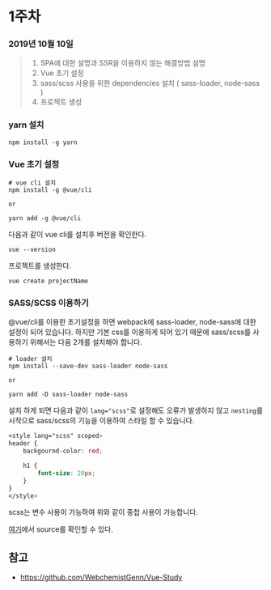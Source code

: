# 1주차



### 2019년 10월 10일

> 1. SPA에 대한 설명과 SSR을 이용하지 않는 해결방법 설명
> 2. Vue 초기 설정
> 3. sass/scss 사용을 위한 dependencies 설치 ( sass-loader, node-sass )
> 4. 프로젝트 생성



### **yarn 설치**

```shell
npm install -g yarn
```



### Vue 초기 설정

```shell
# vue cli 설치
npm install -g @vue/cli

or

yarn add -g @vue/cli
```

다음과 같이 vue cli를 설치후 버전을 확인한다.

```shell
vue --version
```

프로젝트를 생성한다.

```shell
vue create projectName
```



### SASS/SCSS 이용하기

@vue/cli를 이용한 초기설정을 하면 webpack에 sass-loader, node-sass에 대한 설정이 되어 있습니다. 하지만 기본 css를 이용하게 되어 있기 때문에 sass/scss를 사용하기 위해서는 다음 2개를 설치해야 합니다.

```shell
# loader 설치
npm install --save-dev sass-loader node-sass

or

yarn add -D sass-loader node-sass
```



설치 하게 되면 다음과 같이 `lang="scss"`로 설정해도 오류가 발생하지 않고 `nesting`를 시작으로 sass/scss의 기능을 이용하여 스타일 할 수 있습니다.

```scss
<style lang="scss" scoped>
header {
	backgournd-color: red;

	h1 {
		font-size: 20px;
	}
}
</style>
```

scss는 변수 사용이 가능하여 위와 같이 중첩 사용이 가능합니다.



[여기](https://github.com/lalwr/study/tree/master/vue)에서 source를 확인할 수 있다.



## 참고

- https://github.com/WebchemistGenn/Vue-Study